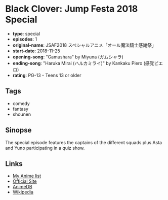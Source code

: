 # Black Clover: Jump Festa 2018 Special

-   **type**: special
-   **episodes**: 1
-   **original-name**: JSAF2018 スペシャルアニメ「オール魔法騎士感謝祭」
-   **start-date**: 2018-11-25
-   **opening-song**: "Gamushara" by Miyuna (ガムシャラ)
-   **ending-song**: "Haruka Mirai (ハルカミライ)" by Kankaku Piero (感覚ピエロ)
-   **rating**: PG-13 - Teens 13 or older

## Tags

-   comedy
-   fantasy
-   shounen

## Sinopse

The special episode features the captains of the different squads plus Asta and Yuno participating in a quiz show.

## Links

-   [My Anime list](https://myanimelist.net/anime/38768/Black_Clover__Jump_Festa_2018_Special)
-   [Official Site](https://bclover.jp/)
-   [AnimeDB](http://anidb.info/perl-bin/animedb.pl?show=anime&aid=12665)
-   [Wikipedia](https://en.wikipedia.org/wiki/Black_Clover)
